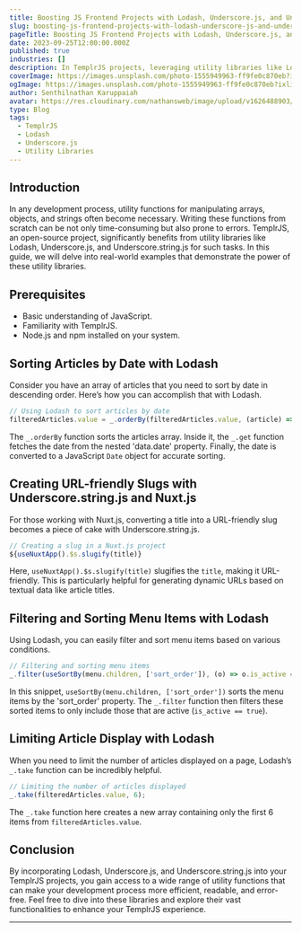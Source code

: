 ```yaml
---
title: Boosting JS Frontend Projects with Lodash, Underscore.js, and Underscore.string.js  
slug: boosting-js-frontend-projects-with-lodash-underscore-js-and-underscore-string-js
pageTitle: Boosting JS Frontend Projects with Lodash, Underscore.js, and Underscore.string.js  
date: 2023-09-25T12:00:00.000Z  
published: true  
industries: []  
description: In TemplrJS projects, leveraging utility libraries like Lodash, Underscore.js, and Underscore.string.js can make your code more efficient, readable, and maintainable. This guide demonstrates the power of these libraries with real-world examples.  
coverImage: https://images.unsplash.com/photo-1555949963-ff9fe0c870eb?ixlib=rb-4.0.3&ixid=M3wxMjA3fDB8MHxwaG90by1wYWdlfHx8fGVufDB8fHx8fA%3D%3D&auto=format&fit=crop&w=3540&q=80
ogImage: https://images.unsplash.com/photo-1555949963-ff9fe0c870eb?ixlib=rb-4.0.3&ixid=M3wxMjA3fDB8MHxwaG90by1wYWdlfHx8fGVufDB8fHx8fA%3D%3D&auto=format&fit=crop&w=3540&q=80
author: Senthilnathan Karuppaiah  
avatar: https://res.cloudinary.com/nathansweb/image/upload/v1626488903/profile/Senthil-profile-picture-01_al07i5.jpg  
type: Blog  
tags:  
  - TemplrJS
  - Lodash
  - Underscore.js
  - Utility Libraries
---
```


## Introduction

In any development process, utility functions for manipulating arrays, objects, and strings often become necessary. Writing these functions from scratch can be not only time-consuming but also prone to errors. TemplrJS, an open-source project, significantly benefits from utility libraries like Lodash, Underscore.js, and Underscore.string.js for such tasks. In this guide, we will delve into real-world examples that demonstrate the power of these utility libraries.

## Prerequisites

- Basic understanding of JavaScript.
- Familiarity with TemplrJS.
- Node.js and npm installed on your system.

## Sorting Articles by Date with Lodash

Consider you have an array of articles that you need to sort by date in descending order. Here’s how you can accomplish that with Lodash.

```javascript
// Using Lodash to sort articles by date
filteredArticles.value = _.orderBy(filteredArticles.value, (article) => new Date(_.get(article, 'data.date')), 'desc');
```

The `_.orderBy` function sorts the articles array. Inside it, the `_.get` function fetches the date from the nested 'data.date' property. Finally, the date is converted to a JavaScript `Date` object for accurate sorting.

## Creating URL-friendly Slugs with Underscore.string.js and Nuxt.js

For those working with Nuxt.js, converting a title into a URL-friendly slug becomes a piece of cake with Underscore.string.js.

```javascript
// Creating a slug in a Nuxt.js project
${useNuxtApp().$s.slugify(title)}
```

Here, `useNuxtApp().$s.slugify(title)` slugifies the `title`, making it URL-friendly. This is particularly helpful for generating dynamic URLs based on textual data like article titles.

## Filtering and Sorting Menu Items with Lodash

Using Lodash, you can easily filter and sort menu items based on various conditions.

```javascript
// Filtering and sorting menu items
_.filter(useSortBy(menu.children, ['sort_order']), (o) => o.is_active == true)
```

In this snippet, `useSortBy(menu.children, ['sort_order'])` sorts the menu items by the 'sort_order' property. The `_.filter` function then filters these sorted items to only include those that are active (`is_active == true`).

## Limiting Article Display with Lodash

When you need to limit the number of articles displayed on a page, Lodash’s `_.take` function can be incredibly helpful.

```javascript
// Limiting the number of articles displayed
_.take(filteredArticles.value, 6);
```

The `_.take` function here creates a new array containing only the first 6 items from `filteredArticles.value`.

## Conclusion

By incorporating Lodash, Underscore.js, and Underscore.string.js into your TemplrJS projects, you gain access to a wide range of utility functions that can make your development process more efficient, readable, and error-free. Feel free to dive into these libraries and explore their vast functionalities to enhance your TemplrJS experience.

---